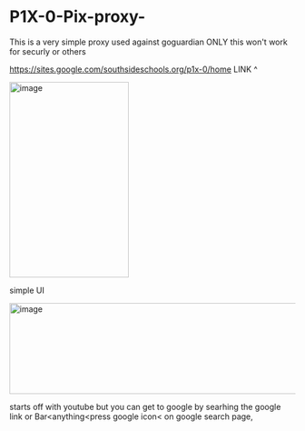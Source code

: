 # P1X-0-Pix-proxy-
This is a very simple proxy used against goguardian ONLY this won't work for securly or others 

https://sites.google.com/southsideschools.org/p1x-0/home
LINK ^

<img width="210" height="344" alt="image" src="https://github.com/user-attachments/assets/7ea3eb13-b7cc-47bc-bf98-a7608650aea0" />

simple UI

<img width="966" height="160" alt="image" src="https://github.com/user-attachments/assets/20bb5d49-51be-4fcd-9fce-0257cef84012" />

starts off with youtube but you can get to google by searhing the google link or Bar<anything<press google icon< on  google search page,
